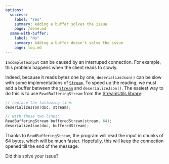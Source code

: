 ```yaml
---
options:
  success:
    label: "Yes"
    summary: Adding a buffer solves the issue
    page: /done.md
  same-with-buffer:
    label: "No"
    summary: Adding a buffer doesn't solve the issue
    page: log.md
---
```


`IncompleteInput` can be caused by an interruped connection. For example, this problem happens when the client reads to slowly.

Indeed, because it reads bytes one by one, `deserializeJson()` can be slow with some implementations of [`Stream`](https://www.arduino.cc/reference/en/language/functions/communication/stream/). To speed up the reading, we must add a buffer between the [`Stream`](https://www.arduino.cc/reference/en/language/functions/communication/stream/) and `deserializeJson()`. The easiest way to do this is to use `ReadBufferingStream` from the [StreamUtils library](https://github.com/bblanchon/ArduinoStreamUtils):

```c++
// replace the following line:
deserializeJson(doc, stream);

// with these two lines:
ReadBufferingStream bufferedStream(stream, 64);
deserializeJson(doc, bufferedStream);
```

Thanks to `ReadBufferingStream`, the program will read the input in chunks of 64 bytes, which will be much faster.
Hopefully, this will keep the connection opened till the end of the message.

Did this solve your issue?
